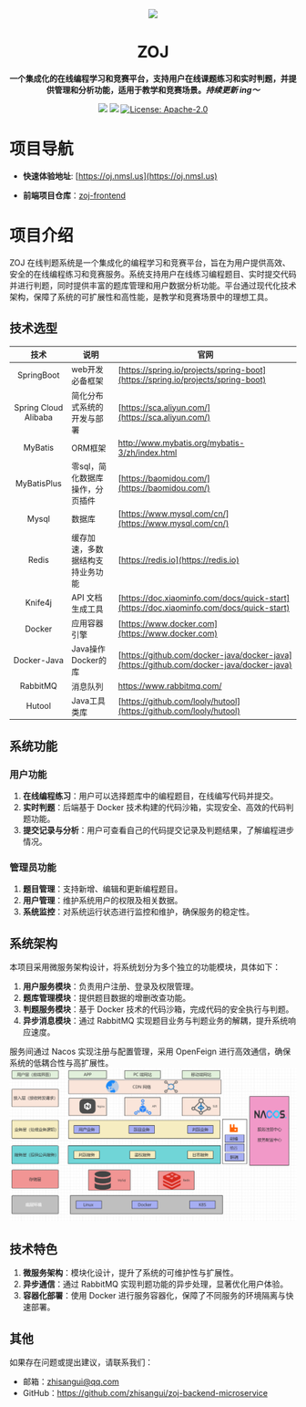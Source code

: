 <p align="center">
    <a href="" target="_blank">
      <img src="https://oj.nmsl.us/img/oj-logo.2d64644b.png" width="280" />
    </a>
</p>

<h1 align="center"> ZOJ </h1>
<p align="center"><strong>一个集成化的在线编程学习和竞赛平台，支持用户在线课题练习和实时判题，并提供管理和分析功能，适用于教学和竞赛场景。<em>持续更新 ing～</em></strong></p>

<div align="center">
    <a href="https://github.com/zhisangui/zoj-backend-microservice"><img src="https://img.shields.io/badge/github-项目地址-yellow.svg?style=plasticr"></a>
    <a href="https://github.com/zhisangui/zoj-frontend"><img src="https://img.shields.io/badge/前端-项目地址-blueviolet.svg?style=plasticr"></a>
    <a href="https://github.com/zhisangui/zoj-backend-microservice/blob/main/LICENSE" target="_blank">
        <img alt="License: Apache-2.0" src="https://img.shields.io/badge/License-Apache--2.0-blue.svg">
    </a> 

</div>





# 项目导航
* **快速体验地址**: [https://oj.nmsl.us](https://oj.nmsl.us)
- **前端项目仓库**：[zoj-frontend](https://github.com/zhisangui/zoj-frontend)

# 项目介绍
ZOJ 在线判题系统是一个集成化的编程学习和竞赛平台，旨在为用户提供高效、安全的在线编程练习和竞赛服务。系统支持用户在线练习编程题目、实时提交代码并进行判题，同时提供丰富的题库管理和用户数据分析功能。平台通过现代化技术架构，保障了系统的可扩展性和高性能，是教学和竞赛场景中的理想工具。

## 技术选型

|          技术          | 说明                | 官网                                                                                       |
|:--------------------:|-------------------|------------------------------------------------------------------------------------------|
|      SpringBoot      | web开发必备框架         | [https://spring.io/projects/spring-boot](https://spring.io/projects/spring-boot)         |
| Spring Cloud Alibaba | 简化分布式系统的开发与部署              | [https://sca.aliyun.com/](https://sca.aliyun.com/)                                       |
|       MyBatis        | ORM框架             | http://www.mybatis.org/mybatis-3/zh/index.html                                           |
|     MyBatisPlus      | 零sql，简化数据库操作，分页插件 | [https://baomidou.com/](https://baomidou.com/)                                           |
|        Mysql         | 数据库               | [https://www.mysql.com/cn/](https://www.mysql.com/cn/)                                                     |
|        Redis         | 缓存加速，多数据结构支持业务功能  | [https://redis.io](https://redis.io)                                                     |
|       Knife4j        | API 文档生成工具        | [https://doc.xiaominfo.com/docs/quick-start](https://doc.xiaominfo.com/docs/quick-start)                                                     |
|        Docker        | 应用容器引擎            | [https://www.docker.com](https://www.docker.com)                                         |
|     Docker-Java      | Java操作Docker的库    | [https://github.com/docker-java/docker-java](https://github.com/docker-java/docker-java) |
|       RabbitMQ       | 消息队列              | https://www.rabbitmq.com/                                                                |
|        Hutool        | Java工具类库          | [https://github.com/looly/hutool](https://github.com/looly/hutool)                       |



## 系统功能

### 用户功能
1. **在线编程练习**：用户可以选择题库中的编程题目，在线编写代码并提交。
2. **实时判题**：后端基于 Docker 技术构建的代码沙箱，实现安全、高效的代码判题功能。
3. **提交记录与分析**：用户可查看自己的代码提交记录及判题结果，了解编程进步情况。

### 管理员功能
1. **题目管理**：支持新增、编辑和更新编程题目。
2. **用户管理**：维护系统用户的权限及相关数据。
3. **系统监控**：对系统运行状态进行监控和维护，确保服务的稳定性。

## 系统架构
本项目采用微服务架构设计，将系统划分为多个独立的功能模块，具体如下：

1. **用户服务模块**：负责用户注册、登录及权限管理。
2. **题库管理模块**：提供题目数据的增删改查功能。
3. **判题服务模块**：基于 Docker 技术的代码沙箱，完成代码的安全执行与判题。
4. **异步消息模块**：通过 RabbitMQ 实现题目业务与判题业务的解耦，提升系统响应速度。

服务间通过 Nacos 实现注册与配置管理，采用 OpenFeign 进行高效通信，确保系统的低耦合性与高扩展性。
![系统架构图](./images/architecture.png "系统架构图")
## 技术特色
1. **微服务架构**：模块化设计，提升了系统的可维护性与扩展性。
2. **异步通信**：通过 RabbitMQ 实现判题功能的异步处理，显著优化用户体验。
3. **容器化部署**：使用 Docker 进行服务容器化，保障了不同服务的环境隔离与快速部署。


## 其他
如果存在问题或提出建议，请联系我们：

- 邮箱：zhisangui@qq.com
- GitHub：https://github.com/zhisangui/zoj-backend-microservice